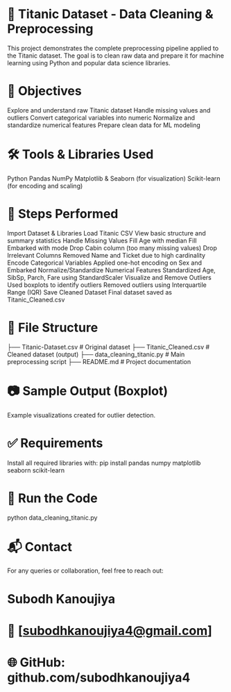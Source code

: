 # 🚢 Titanic Dataset - Data Cleaning & Preprocessing
This project demonstrates the complete preprocessing pipeline applied to the Titanic dataset. The goal is to clean raw data and prepare it for machine learning using Python and popular data science libraries.

# 📌 Objectives
Explore and understand raw Titanic dataset
Handle missing values and outliers
Convert categorical variables into numeric
Normalize and standardize numerical features
Prepare clean data for ML modeling

# 🛠️ Tools & Libraries Used
Python
Pandas
NumPy
Matplotlib & Seaborn (for visualization)
Scikit-learn (for encoding and scaling)

# 🧪 Steps Performed
Import Dataset & Libraries
Load Titanic CSV
View basic structure and summary statistics
Handle Missing Values
Fill Age with median
Fill Embarked with mode
Drop Cabin column (too many missing values)
Drop Irrelevant Columns
Removed Name and Ticket due to high cardinality
Encode Categorical Variables
Applied one-hot encoding on Sex and Embarked
Normalize/Standardize Numerical Features
Standardized Age, SibSp, Parch, Fare using StandardScaler
Visualize and Remove Outliers
Used boxplots to identify outliers
Removed outliers using Interquartile Range (IQR)
Save Cleaned Dataset
Final dataset saved as Titanic_Cleaned.csv

# 📁 File Structure

├── Titanic-Dataset.csv         # Original dataset
├── Titanic_Cleaned.csv         # Cleaned dataset (output)
├── data_cleaning_titanic.py    # Main preprocessing script
├── README.md                   # Project documentation
# 📷 Sample Output (Boxplot)
Example visualizations created for outlier detection.



# ✅ Requirements
Install all required libraries with:
pip install pandas numpy matplotlib seaborn scikit-learn

# 🚀 Run the Code

python data_cleaning_titanic.py
# 📬 Contact
For any queries or collaboration, feel free to reach out:

# Subodh Kanoujiya
# 📧 [subodhkanoujiya4@gmail.com]
# 🌐 GitHub: github.com/subodhkanoujiya4
